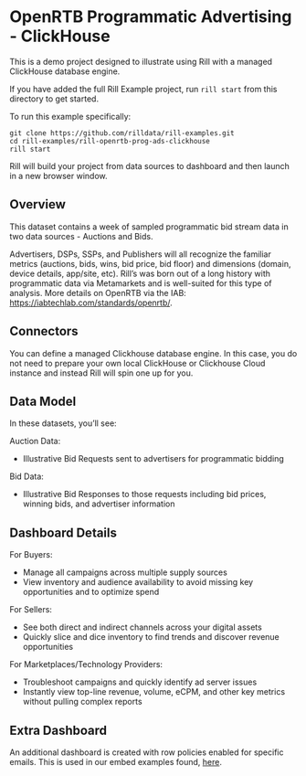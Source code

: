 # OpenRTB Programmatic Advertising - ClickHouse

This is a demo project designed to illustrate using Rill with a managed ClickHouse database engine.  

If you have added the full Rill Example project, run `rill start` from this directory to get started.

To run this example specifically:

```
git clone https://github.com/rilldata/rill-examples.git
cd rill-examples/rill-openrtb-prog-ads-clickhouse
rill start
```

Rill will build your project from data sources to dashboard and then launch in a new browser window.

## Overview
This dataset contains a week of sampled programmatic bid stream data in two data sources - Auctions and Bids. 

Advertisers, DSPs, SSPs, and Publishers will all recognize the familiar metrics (auctions, bids, wins, bid price, bid floor) and dimensions (domain, device details, app/site, etc). Rill’s was born out of a long history with programmatic data via Metamarkets and is well-suited for this type of analysis. More details on OpenRTB via the IAB: https://iabtechlab.com/standards/openrtb/.

## Connectors
You can define a managed Clickhouse database engine. In this case, you do not need to prepare your own local ClickHouse or Clickhouse Cloud instance and instead Rill will spin one up for you.

## Data Model
In these datasets, you’ll see:

Auction Data:
  - Illustrative Bid Requests sent to advertisers for programmatic bidding 

Bid Data: 
  - Illustrative Bid Responses to those requests including bid prices, winning bids, and advertiser information

## Dashboard Details

For Buyers:
  - Manage all campaigns across multiple supply sources
  - View inventory and audience availability to avoid missing key opportunities and to optimize spend

For Sellers:
  - See both direct and indirect channels across your digital assets
  - Quickly slice and dice inventory to find trends and discover revenue opportunities

For Marketplaces/Technology Providers:
  - Troubleshoot campaigns and quickly identify ad server issues
  - Instantly view top-line revenue, volume, eCPM, and other key metrics without pulling complex reports

## Extra Dashboard

An additional dashboard is created with row policies enabled for specific emails. This is used in our embed examples found, [here](https://rill-embedding-example.netlify.app/).

